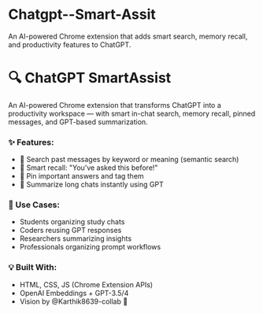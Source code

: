 # Chatgpt--Smart-Assit
An AI-powered Chrome extension that adds smart search, memory recall, and productivity features to ChatGPT.

# 🔍 ChatGPT SmartAssist

An AI-powered Chrome extension that transforms ChatGPT into a productivity workspace — with smart in-chat search, memory recall, pinned messages, and GPT-based summarization.



### ✨ Features:
- 🔎 Search past messages by keyword or meaning (semantic search)
- 🧠 Smart recall: "You’ve asked this before!"
- 📌 Pin important answers and tag them
- 📝 Summarize long chats instantly using GPT



### 🚀 Use Cases:
- Students organizing study chats
- Coders reusing GPT responses
- Researchers summarizing insights
- Professionals organizing prompt workflows



### 💡 Built With:
- HTML, CSS, JS (Chrome Extension APIs)
- OpenAI Embeddings + GPT-3.5/4
- Vision by @Karthik8639-collab 💪


